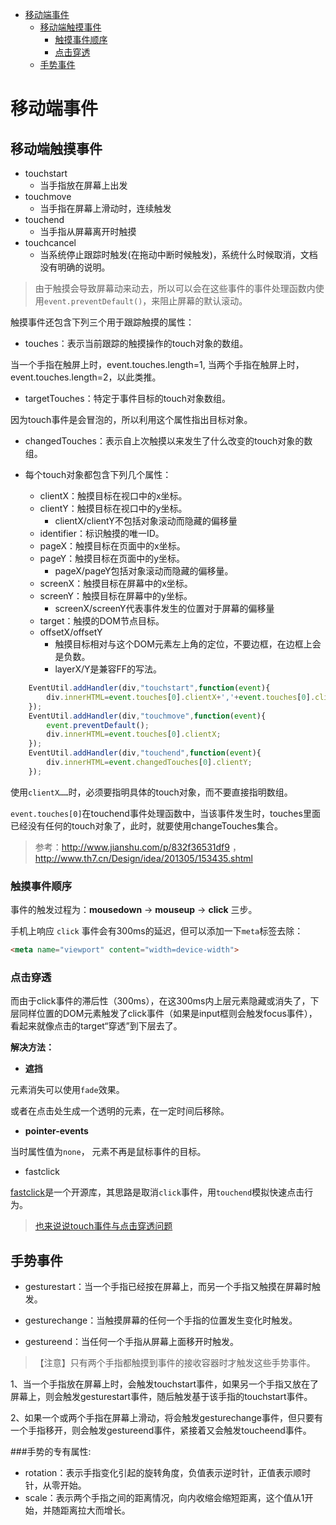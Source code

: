 
<!-- toc orderedList:0 depthFrom:1 depthTo:6 -->

* [移动端事件](#移动端事件)
    * [移动端触摸事件](#移动端触摸事件)
        * [触摸事件顺序](#触摸事件顺序)
        * [点击穿透](#点击穿透)
    * [手势事件](#手势事件)

<!-- tocstop -->

# 移动端事件
## 移动端触摸事件

 - touchstart
     + 当手指放在屏幕上出发
 - touchmove
     + 当手指在屏幕上滑动时，连续触发
 - touchend
     + 当手指从屏幕离开时触摸
 - touchcancel
     + 当系统停止跟踪时触发(在拖动中断时候触发)，系统什么时候取消，文档没有明确的说明。

>由于触摸会导致屏幕动来动去，所以可以会在这些事件的事件处理函数内使用`event.preventDefault()`，来阻止屏幕的默认滚动。


触摸事件还包含下列三个用于跟踪触摸的属性：

 - touches：表示当前跟踪的触摸操作的touch对象的数组。

当一个手指在触屏上时，event.touches.length=1,
当两个手指在触屏上时，event.touches.length=2，以此类推。

 - targetTouches：特定于事件目标的touch对象数组。

因为touch事件是会冒泡的，所以利用这个属性指出目标对象。

 - changedTouches：表示自上次触摸以来发生了什么改变的touch对象的数组。


 - 每个touch对象都包含下列几个属性：
     + clientX：触摸目标在视口中的x坐标。
     + clientY：触摸目标在视口中的y坐标。
         * clientX/clientY不包括对象滚动而隐藏的偏移量
     + identifier：标识触摸的唯一ID。
     + pageX：触摸目标在页面中的x坐标。
     + pageY：触摸目标在页面中的y坐标。
         * pageX/pageY包括对象滚动而隐藏的偏移量。
     + screenX：触摸目标在屏幕中的x坐标。
     + screenY：触摸目标在屏幕中的y坐标。
         * screenX/screenY代表事件发生的位置对于屏幕的偏移量
     + target：触摸的DOM节点目标。
     + offsetX/offsetY
         * 触摸目标相对与这个DOM元素左上角的定位，不要边框，在边框上会是负数。
         *  layerX/Y是兼容FF的写法。

```js
    EventUtil.addHandler(div,"touchstart",function(event){
        div.innerHTML=event.touches[0].clientX+','+event.touches[0].clientY;
    });
    EventUtil.addHandler(div,"touchmove",function(event){
        event.preventDefault();
        div.innerHTML=event.touches[0].clientX;
    });
    EventUtil.addHandler(div,"touchend",function(event){
        div.innerHTML=event.changedTouches[0].clientY;
    });
```

使用`clientX……`时，必须要指明具体的touch对象，而不要直接指明数组。

`event.touches[0]`在touchend事件处理函数中，当该事件发生时，touches里面已经没有任何的touch对象了，此时，就要使用changeTouches集合。


>参考：http://www.jianshu.com/p/832f36531df9 ，http://www.th7.cn/Design/idea/201305/153435.shtml

### 触摸事件顺序

事件的触发过程为：**mousedown** -> **mouseup** -> **click** 三步。

手机上响应 `click` 事件会有300ms的延迟，但可以添加一下`meta`标签去除：

```html
<meta name="viewport" content="width=device-width">
```

### 点击穿透

而由于click事件的滞后性（300ms），在这300ms内上层元素隐藏或消失了，下层同样位置的DOM元素触发了click事件（如果是input框则会触发focus事件），看起来就像点击的target“穿透”到下层去了。

**解决方法：**

 - **遮挡**

元素消失可以使用`fade`效果。

或者在点击处生成一个透明的元素，在一定时间后移除。

 - **pointer-events**

 当时属性值为`none`， 元素不再是鼠标事件的目标。

  - fastclick

  [fastclick](https://github.com/ftlabs/fastclick)是一个开源库，其思路是取消`click`事件，用`touchend`模拟快速点击行为。

>[也来说说touch事件与点击穿透问题](https://segmentfault.com/a/1190000003848737)

## 手势事件

 - gesturestart：当一个手指已经按在屏幕上，而另一个手指又触摸在屏幕时触发。

 - gesturechange：当触摸屏幕的任何一个手指的位置发生变化时触发。

 - gestureend：当任何一个手指从屏幕上面移开时触发。

>【注意】只有两个手指都触摸到事件的接收容器时才触发这些手势事件。

1、当一个手指放在屏幕上时，会触发touchstart事件，如果另一个手指又放在了屏幕上，则会触发gesturestart事件，随后触发基于该手指的touchstart事件。

2、如果一个或两个手指在屏幕上滑动，将会触发gesturechange事件，但只要有一个手指移开，则会触发gestureend事件，紧接着又会触发toucheend事件。

###手势的专有属性:

 - rotation：表示手指变化引起的旋转角度，负值表示逆时针，正值表示顺时针，从零开始。
 - scale：表示两个手指之间的距离情况，向内收缩会缩短距离，这个值从1开始，并随距离拉大而增长。















